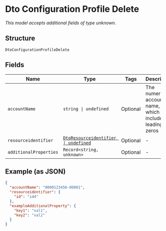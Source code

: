 
# Dto Configuration Profile Delete

*This model accepts additional fields of type unknown.*

## Structure

`DtoConfigurationProfileDelete`

## Fields

| Name | Type | Tags | Description |
|  --- | --- | --- | --- |
| `accountName` | `string \| undefined` | Optional | The numeric account name, which must include leading zeros |
| `resourceidentifier` | [`DtoResourceidentifier \| undefined`](../../doc/models/dto-resourceidentifier.md) | Optional | - |
| `additionalProperties` | `Record<string, unknown>` | Optional | - |

## Example (as JSON)

```json
{
  "accountName": "0000123456-00001",
  "resourceidentifier": {
    "id": "id4"
  },
  "exampleAdditionalProperty": {
    "key1": "val1",
    "key2": "val2"
  }
}
```

